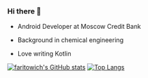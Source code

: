 ### Hi there 👋

* Android Developer at Moscow Credit Bank

* Background in chemical engineering

* Love writing Kotlin

[![faritowich's GitHub stats](https://github-readme-stats.vercel.app/api?username=faritowich)](https://github.com/faritowich/github-readme-stats)
[![Top Langs](https://github-readme-stats.vercel.app/api/top-langs/?username=faritowich&layout=compact)](https://github.com/faritowich/github-readme-stats)


<!--
**faritowich/faritowich** is a ✨ _special_ ✨ repository because its `README.md` (this file) appears on your GitHub profile.

Here are some ideas to get you started:

- 🔭 I’m currently working on ...
- 🌱 I’m currently learning ...
- 👯 I’m looking to collaborate on ...
- 🤔 I’m looking for help with ...
- 💬 Ask me about ...
- 📫 How to reach me: ...
- 😄 Pronouns: ...
- ⚡ Fun fact: ...
-->
